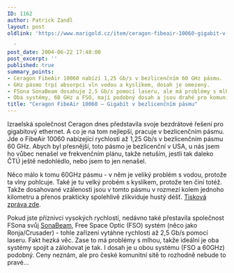```yaml
---
ID: 1162
author: Patrick Zandl
layout: post
oldlink: 'https://www.marigold.cz/item/ceragon-fibeair-10060-gigabit-v-bezlicencnim-pasmu

  '
post_date: 2004-06-22 17:48:00
post_excerpt: ''
published: true
summary_points:
- Ceragon FibeAir 10060 nabízí 1,25 Gb/s v bezlicenčním 60 GHz pásmu.
- GHz pásmo trpí absorpcí vln vodou a kyslíkem, dosah je omezený.
- FSona SonaBeam dosahuje 2,5 Gb/s pomocí laseru, ale má problémy s mlhou.
- Oba systémy, 60 GHz a FSO, mají podobný dosah a jsou drahé pro komunitní sítě.
title: "Ceragon FibeAir 10060 – Gigabit v bezlicenčním pásmu"
---
```


<p>
Izraelská společnost Ceragon dnes představila svoje bezdrátové řešení pro gigabitový ethernet. A co je na tom nejlepší, pracuje v bezlicenčním pásmu. Jde o FibeAir 10060 nabízející rychlosti až 1,25 Gb/s v bezlicenčním pásmu 60 GHz. Abych byl přesnější, toto pásmo je bezlicenční v USA, u nás jsem ho vůbec nenašel ve frekvenčním plánu, takže netuším, jestli tak daleko ČTÚ ještě nedohlédlo, nebo jsem to jen nenašel. </p>
<p>
Něco málo k tomu 60GHz pásmu - v něm je veliký problém s vodou, protože ta vlny pohlcuje. Také je tu velký probém s kyslíkem, protože ten činí totéž. Takže dosahované vzálenosti jsou v tomto pásmu v rozmezí kolem jednoho kilometru a přenos prakticky spolehlivě zlikviduje hustý déšť. <a href="http://www.ceragon.com/site/News_News_detail.asp?id=136&#038;Year=2004">Tisková zpráva zde</a>.</p>
<p>
Pokud jste příznivci vysokých rychlostí, nedávno také přestavila společnost FSona svůj <a href="http://www.fsona.com/company.php?sec=pr_june212004">SonaBeam</a>, Free Space Optic (FSO) systém (něco jako Ronja/Crusader) - tohle zařízení vytáhne rychlosti až 2,5 Gb/s pomocí laseru. Fakt hezká věc. Zase to má problémy s mlhou, takže ideální je oba systémy spojit a zálohovat je tak. I dosah je u obou systému (FSO a 60GHz) podobný. Ceny neznám, ale pro české komunitní sítě to rozhodně nebude to pravé... </p>
